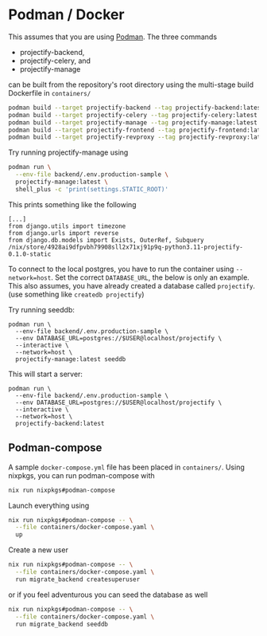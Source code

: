 # Podman / Docker

This assumes that you are using [Podman](https://podman.io/). The three
commands

- projectify-backend,
- projectify-celery, and
- projectify-manage

can be built from the repository's root directory using the multi-stage build
Dockerfile in `containers/`

```bash
podman build --target projectify-backend --tag projectify-backend:latest --file projectify-backend.Dockerfile .
podman build --target projectify-celery --tag projectify-celery:latest --file projectify-backend.Dockerfile .
podman build --target projectify-manage --tag projectify-manage:latest --file projectify-backend.Dockerfile .
podman build --target projectify-frontend --tag projectify-frontend:latest --file projectify-frontend.Dockerfile .
podman build --target projectify-revproxy --tag projectify-revproxy:latest --file projectify-revproxy.Dockerfile .
```

Try running projectify-manage using

```bash
podman run \
  --env-file backend/.env.production-sample \
  projectify-manage:latest \
  shell_plus -c 'print(settings.STATIC_ROOT)'
```

This prints something like the following

```
[...]
from django.utils import timezone
from django.urls import reverse
from django.db.models import Exists, OuterRef, Subquery
/nix/store/4928ai9dfpvbh79908sll2x71xj91p9q-python3.11-projectify-0.1.0-static
```

To connect to the local postgres, you have to run the container using
`--network=host`. Set the correct `DATABASE_URL`, the below is only an example.
This also assumes, you have already created a database called `projectify`.
(use something like `createdb projectify`)

Try running seeddb:

```fish
podman run \
  --env-file backend/.env.production-sample \
  --env DATABASE_URL=postgres://$USER@localhost/projectify \
  --interactive \
  --network=host \
  projectify-manage:latest seeddb
```

This will start a server:

```fish
podman run \
  --env-file backend/.env.production-sample \
  --env DATABASE_URL=postgres://$USER@localhost/projectify \
  --interactive \
  --network=host \
  projectify-backend:latest
```

## Podman-compose

A sample `docker-compose.yml` file has been placed in `containers/`. Using
nixpkgs, you can run podman-compose with

```bash
nix run nixpkgs#podman-compose
```

Launch everything using

```bash
nix run nixpkgs#podman-compose -- \
  --file containers/docker-compose.yaml \
  up
```

Create a new user

```bash
nix run nixpkgs#podman-compose -- \
  --file containers/docker-compose.yaml \
  run migrate_backend createsuperuser
```

or if you feel adventurous you can seed the database as well

```bash
nix run nixpkgs#podman-compose -- \
  --file containers/docker-compose.yaml \
  run migrate_backend seeddb
```
